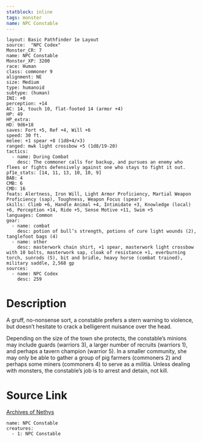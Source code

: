 ```yaml
---
statblock: inline
tags: monster
name: NPC Constable
---
```

```statblock
layout: Basic Pathfinder 1e Layout
source:  "NPC Codex"
Monster_CR: 7
name: NPC Constable
Monster_XP: 3200
race: Human
class: commoner 9
alignment: NE
size: Medium
type: humanoid
subtype: (human)
INI: +0
perception: +14
AC: 14, touch 10, flat-footed 14 (armor +4)
HP: 49
HP_extra: 
HD: 9d6+18
saves: Fort +5, Ref +4, Will +6
speed: 30 ft.
melee: +1 spear +8 (1d8+4/×3)
ranged: mwk light crossbow +5 (1d8/19-20)
tactics:
  - name: During Combat
    desc: The commoner calls for backup, and pursues an enemy who flees or fights defensively against one who stays to fight it out.
pf1e_stats: [14, 11, 13, 10, 10, 9]
BAB: 4
CMB: 6
CMD: 16
feats: Alertness, Iron Will, Light Armor Proficiency, Martial Weapon Proficiency (sap), Toughness, Weapon Focus (spear)
skills: Climb +6, Handle Animal +4, Intimidate +3, Knowledge (local) +6, Perception +14, Ride +5, Sense Motive +11, Swim +5
languages: Common
gear:
  - name: combat
    desc: potion of bull’s strength, potions of cure light wounds (2), tanglefoot bags (4)
  - name: other
    desc: masterwork chain shirt, +1 spear, masterwork light crossbow with 10 bolts, masterwork sap, cloak of resistance +1, everburning torch, sunrods (5), bit and bridle, heavy horse (combat trained), military saddle, 2,568 gp
sources:
  - name: NPC Codex
    desc: 259
```
# Description
A gruff, no-nonsense sort, a constable prefers a stern warning to violence, but doesn’t hesitate to crack a belligerent nuisance over the head.

Depending on the size of the town she protects, the constable’s minions may include guards (warriors 3), a larger number of recruits (warriors 1), and perhaps a tavern champion (warrior 5). In a smaller community, she may only be able to gather a group of pig farmers (commoners 2) and perhaps some miners (commoners 4) to serve as a militia. Unless dealing with monsters, the constable’s job is to arrest and detain, not kill.
# Source Link
[Archives of Nethys](https://aonprd.com/NPCDisplay.aspx?ItemName=Constable)
```encounter-table
name: NPC Constable
creatures:
  - 1: NPC Constable
```
